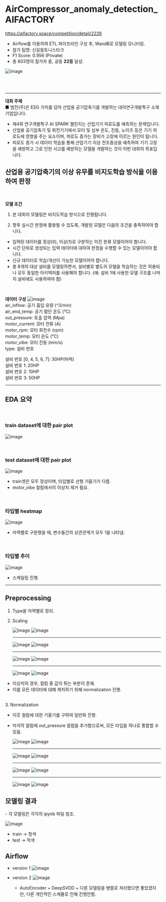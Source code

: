 # AirCompressor_anomaly_detection_AIFACTORY
https://aifactory.space/competition/detail/2226

- Airflow를 이용하여 ETL 파이프라인 구성 후, WandB로 모델링 모니터링.
- 참가 팀명: 신길동토니스타크
- F1 Score: 0.956 (Private)
- 총 803명의 참가자 중, 공동 **22등** 달성.

![image](./score.png)

<br>
<br>
<hr>

**대회 주제**\
■ 범천(주)은 ESG 가치를 담아 산업용 공기압축기를 개발하는 대덕연구개발특구 소재 기업입니다.

- 제4회 연구개발특구 AI SPARK 챌린지는 산업기기 피로도를 예측하는 문제입니다.
- 산업용 공기압축기 및 회전기기에서 모터 및 심부 온도, 진동, 노이즈 등은 기기 피로도에 영향을 주는 요소이며, 피로도 증가는 장비가 고장에 이르는 원인이 됩니다.
- 피로도 증가 시 데이터 학습을 통해 산업기기 이상 전조증상을 예측하여 기기 고장을 예방하고 그로 인한 사고를 예방하는 모델을 개발하는 것이 이번 대회의 목표입니다.

<h2> 산업용 공기압축기의 이상 유무를 비지도학습 방식을 이용하여 판정 </h2>

<br>

**모델 조건**
1. 본 대회의 모델링은 비지도학습 방식으로 진행됩니다.

2. 향후 실시간 판정에 활용될 수 있도록, 개발된 모델은 다음의 조건을 충족하여야 합니다.

- 입력된 데이터를 정상(0), 이상(1)로 구분하는 이진 분류 모델이어야 합니다.
- 시간 단위로 생성되는 입력 데이터에 대하여 판정을 수행할 수 있는 모델이어야 합니다.
- 신규 데이터로 학습/개선이 가능한 모델이어야 합니다.
- 총 8개의 대상 설비를 모델링하면서, 설비별로 별도의 모델을 학습하는 것은 허용되나 모두 동일한 아키텍처를 사용해야 합니다.
(예: 설비 1에 사용한 모델 구조를 나머지 설비에도 사용하여야 함)

<br>

**데이터 구성**
![image](https://user-images.githubusercontent.com/118624081/230829560-8a03ab71-a807-42e6-8def-8a3f6f827dd0.png)   
air_inflow: 공기 흡입 유량 (^3/min)   
air_end_temp: 공기 말단 온도 (°C)   
out_pressure: 토출 압력 (Mpa)   
motor_current: 모터 전류 (A)   
motor_rpm: 모터 회전수 (rpm)   
motor_temp: 모터 온도 (°C)   
motor_vibe: 모터 진동 (mm/s)   
type: 설비 번호   

설비 번호 [0, 4, 5, 6, 7]: 30HP(마력)   
설비 번호 1: 20HP   
설비 번호 2: 10HP   
설비 번호 3: 50HP   
<hr>

<h2> EDA 요약 </h2>
<br>
<h3> train dataset에 대한 pair plot </h3>

![image](./train_pairplot.png)

<br>
<h3> test dataset에 대한 pair plot </h3>

![image](./test_pairplot.png)

- train셋은 모두 정상이며, 타입별로 선형 기울기가 다름.
- motor_vibe 컬럼에서의 이상치 제거 필요.

<br>
<h3> 타입별 heatmap </h3>

![image](./30hp_heatmap.png)

- 마력별로 구분했을 때, 변수들간의 상관관계가 모두 1을 나타냄.

<br>
<h3> 타입별 추이 </h3>

![image](./30hp_graph.png)

- 스케일링 진행.

<hr>
<h2> Preprocessing </h2>

1. Type을 마력별로 정리.

2. Scaling

    ![image](./graph_for_pt/train_10hp.png)
    ![image](./graph_for_pt/test_10hp.png)
    <hr>

    ![image](./graph_for_pt/train_20hp.png)
    ![image](./graph_for_pt/test_20hp.png)
    <hr>
    
    ![image](./graph_for_pt/train_30hp.png)
    ![image](./graph_for_pt/test_30hp.png)
    <hr>

    ![image](./graph_for_pt/train_50hp.png)
    ![image](./graph_for_pt/test_50hp.png)

- 이상치의 경우, 컬럼 중 값이 튀는 부분이 존재.
- 이를 모든 데이터에 대해 캐치하기 위해 normalization 진행.
<br>
3. Normalization

- 이웃 컬럼에 대한 기울기를 구하여 일반화 진행.
- 마지막 컬럼에 out_pressure 컬럼을 추가함으로써, 모든 타입을 하나로 통합할 수 있음.

    ![image](./graph_for_pt/diff_train_10hp.png)
    ![image](./graph_for_pt/diff_test_10hp.png)
    <hr>

    ![image](./graph_for_pt/diff_train_20hp.png)
    ![image](./graph_for_pt/diff_test_20hp.png)
    <hr>

    ![image](./graph_for_pt/diff_train_30hp.png)
    ![image](./graph_for_pt/diff_test_30hp.png)
    <hr>

    ![image](./graph_for_pt/diff_train_50hp.png)
    ![image](./graph_for_pt/diff_test_50hp.png)

<h2> 모델링 결과 </h2>
- 각 모델링은 각각의 ipynb 파일 참조.

![image](./3d_plot_train_test.gif)

- train -> 청색
- test -> 적색

<h2> Airflow </h2>

- version 1
    ![image](./graph_for_pt/Screenshot%20from%202023-04-22%2011-54-28.png)

- version 2
    ![image](./graph_for_pt/Screenshot%20from%202023-04-22%2011-55-09.png)

    - AutoEncoder + DeepSVDD + 다른 모델링을 병렬로 처리했으면 좋았겠지만, 다른 개인적인 스케쥴로 인해 진행안함.
